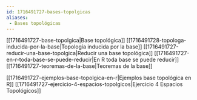 ```yaml
---
id: 1716491727-bases-topolgicas
aliases:
 - Bases topológicas
---
```



[[1716491727-base-topolgica|Base topológica]]
[[1716491728-topologa-inducida-por-la-base|Topología inducida por la base]]
[[1716491727-reducir-una-base-topolgica|Reducir una base topológica]]
[[1716491727-en-r-toda-base-se-puede-reducir|En R toda base se puede reducir]]
[[1716491727-teoremas-de-la-base|Teoremas de la base]]

[[1716491727-ejemplos-base-topolgica-en-r|Ejemplos base topológica en R]]
[[1716491727-ejercicio-4-espacios-topolgicos|Ejercicio 4 Espacios Topológicos]]